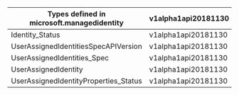 | Types defined in microsoft.managedidentity | v1alpha1api20181130 |
|--------------------------------------------|---------------------|
| Identity_Status                            | v1alpha1api20181130 |
| UserAssignedIdentitiesSpecAPIVersion       | v1alpha1api20181130 |
| UserAssignedIdentities_Spec                | v1alpha1api20181130 |
| UserAssignedIdentity                       | v1alpha1api20181130 |
| UserAssignedIdentityProperties_Status      | v1alpha1api20181130 |
